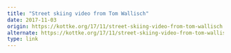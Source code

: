 ```yaml
---
title: "Street skiing video from Tom Wallisch"
date: 2017-11-03
origin: https://kottke.org/17/11/street-skiing-video-from-tom-wallisch
alternate: https://kottke.org/17/11/street-skiing-video-from-tom-wallisch
type: link
---
```


